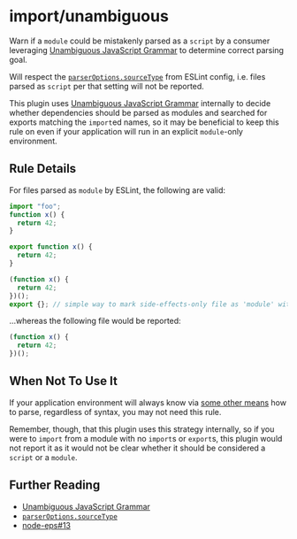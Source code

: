 # import/unambiguous

Warn if a `module` could be mistakenly parsed as a `script` by a consumer
leveraging [Unambiguous JavaScript Grammar] to determine correct parsing goal.

Will respect the [`parserOptions.sourceType`] from ESLint config, i.e. files
parsed as `script` per that setting will not be reported.

This plugin uses [Unambiguous JavaScript Grammar] internally to decide whether
dependencies should be parsed as modules and searched for exports matching the
`import`ed names, so it may be beneficial to keep this rule on even if your
application will run in an explicit `module`-only environment.

## Rule Details

For files parsed as `module` by ESLint, the following are valid:

```js
import "foo";
function x() {
  return 42;
}
```

```js
export function x() {
  return 42;
}
```

```js
(function x() {
  return 42;
})();
export {}; // simple way to mark side-effects-only file as 'module' without any imports/exports
```

...whereas the following file would be reported:

```js
(function x() {
  return 42;
})();
```

## When Not To Use It

If your application environment will always know via
[some other means](https://github.com/nodejs/node-eps/issues/13) how to parse,
regardless of syntax, you may not need this rule.

Remember, though, that this plugin uses this strategy internally, so if you were
to `import` from a module with no `import`s or `export`s, this plugin would not
report it as it would not be clear whether it should be considered a `script` or
a `module`.

## Further Reading

- [Unambiguous JavaScript Grammar]
- [`parserOptions.sourceType`]
- [node-eps#13](https://github.com/nodejs/node-eps/issues/13)

[`parserOptions.sourceType`]: https://eslint.org/docs/user-guide/configuring#specifying-parser-options
[Unambiguous JavaScript Grammar]: https://github.com/nodejs/node-eps/blob/HEAD/002-es-modules.md#32-determining-if-source-is-an-es-module
